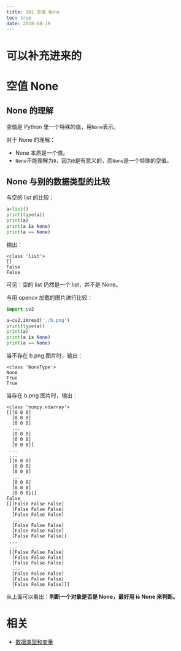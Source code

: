 ```yaml
---
title: 101 空值 None
toc: true
date: 2018-08-19
---
```

# 可以补充进来的


# 空值 None

## None 的理解

空值是 Python 里一个特殊的值，用`None`表示。

对于 None 的理解：

- None 本质是一个值。
- `None`不能理解为`0`，因为`0`是有意义的，而`None`是一个特殊的空值。

## None 与别的数据类型的比较

与空的 list 的比较：

```py
a=list()
print(type(a))
print(a)
print(a is None)
print(a == None)
```

输出：

```
<class 'list'>
[]
False
False
```

可见：空的 list 仍然是一个 list，并不是 None。


与用 opencv 加载的图片进行比较：

```py
import cv2

a=cv2.imread('./b.png')
print(type(a))
print(a)
print(a is None)
print(a == None)
```

当不存在 b.png 图片时，输出：

```
<class 'NoneType'>
None
True
True
```

当存在 b.png 图片时，输出：

```
<class 'numpy.ndarray'>
[[[0 0 0]
  [0 0 0]
  [0 0 0]
  ...
  [0 0 0]
  [0 0 0]
  [0 0 0]]
 ...
 ...
 [[0 0 0]
  [0 0 0]
  [0 0 0]
  ...
  [0 0 0]
  [0 0 0]
  [0 0 0]]]
False
[[[False False False]
  [False False False]
  [False False False]
  ...
  [False False False]
  [False False False]
  [False False False]]
 ...
 ...
 [[False False False]
  [False False False]
  [False False False]
  ...
  [False False False]
  [False False False]
  [False False False]]]
```

从上面可以看出：**判断一个对象是否是 None，最好用 is None 来判断。**


# 相关

- [数据类型和变量](https://www.liaoxuefeng.com/wiki/0014316089557264a6b348958f449949df42a6d3a2e542c000/001431658624177ea4f8fcb06bc4d0e8aab2fd7aa65dd95000)
